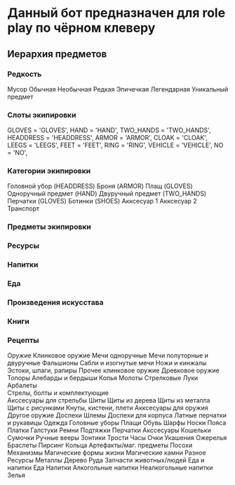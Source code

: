 # Данный бот предназначен для role play по чёрном клеверу

## Иерархия предметов

### Редкость

Мусор
Обычная
Необычная
Редкая
Эпичечкая
Легендарная
Уникальный предмет

### Слоты экипировки
GLOVES = 'GLOVES',
HAND = 'HAND',
TWO_HANDS = 'TWO_HANDS',
HEADDRESS = 'HEADDRESS',
ARMOR = 'ARMOR',
CLOAK = 'CLOAK',
LEEGS = 'LEEGS',
FEET = 'FEET',
RING = 'RING',
VEHICLE = 'VEHICLE',
NO = 'NO',

### Категории экипировки

Головной убор (HEADDRESS)
Броня (ARMOR)
Плащ (GLOVES)
Одноручный предмет (HAND)
Двуручный предмет (TWO_HANDS)
Перчатки (GLOVES)
Ботинки (SHOES)
Акксесуар 1
Акксесуар 2
Транспорт

### Предметы экипировки

### Ресурсы

### Напитки

### Еда

### Произведения искусстава

### Книги

### Рецепты


Оружие
    Клинковое оружие
    Мечи одноручные
    Мечи полуторные и двуручные
    Фальшионы
    Сабли и изогнутые мечи
    Ножи и кинжалы
    Эстоки, шпаги, рапиры
    Прочее клинковое оружие
    Древковое оружие
        Топоры
        Алебарды и бердыши
        Копья
        Молоты
        Стрелковые
            Луки   
            Арбалеты  
            Стрелы, болты и комплектующие  
            Акссесуары для стрельбы
    Шиты
        Щиты из дерева
        Щиты из металла
        Щиты с рисунками
    Кнуты, кистени, плети
    Акксесуары для оружия
    Другое оружие
Доспехи
    Шлемы
    Доспехи для корпуса
    Латные перчатки и рукавицы
Одежда
    Головные уборы
    Плащи
    Обувь
    Шарфы
    Носки
    Пояса
    Платки
    Галстуки
    Ремни
    Подтяжки
    Перчатки
Акссесуары
    Кошельки
    Сумочки
    Ручные вееры
    Зонтики
    Трости
    Часы
    Очки
Укашения
    Ожерелья
    Браслеты
    Пирсинг
    Кольца
Артефакты/маг. предметы
    Посохи
    Механизмы
    Магические формы жизни
    Магические камни
    Разное
Ресурсы
    Металлы
    Дерево
    Руда
    Запчасти животных/людей
Еда и напитки
    Еда
    Напитки
        Алкогольные напитки
        Неалкогольные напитки
    Зелья
